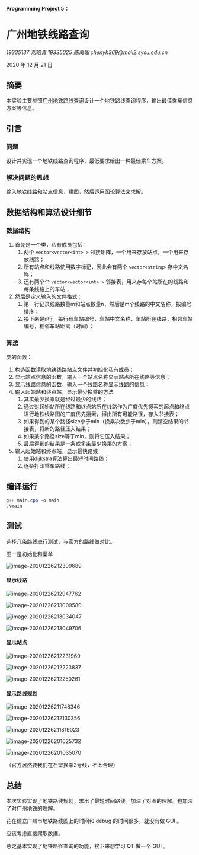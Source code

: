 #### Programming Project 5：

# 广州地铁线路查询

_19335137 刘皓青  19335025 陈禹翰  chenyh369@mail2.sysu.edu.cn_

2020 年 12 月 21 日

## 摘要

本实验主要参照[广州地铁路线查询](http://www.gzmtr.com/)设计一个地铁路线查询程序，输出最佳乘车信息方案等信息。

## 引言

### 问题

设计并实现一个地铁线路查询程序，最低要求给出一种最佳乘车方案。

### 解决问题的思想

输入地铁线路和站点信息，建图，然后运用图论算法来求解。

## 数据结构和算法设计细节

### 数据结构

1. 首先是一个类，私有成员包括：
   1.  两个 `vector<vector<int> >` 邻接矩阵，一个用来存放站点，一个用来存放线路；
   2. 所有站点和线路使用数字标记，因此会有两个  `vector<string>`  存中文名称；
   3. 还有两个个 `vector<vector<int> >` 邻接表，用来存每个站所在的线路和每条线路上的车站；
2. 然后是定义输入的文件格式：
   1. 第一行记录线路数量m和站点数量n，然后是m个线路的中文名称，按编号排序；
   2. 接下来是n行，每行有车站编号，车站中文名称，车站所在线路，相邻车站编号，相邻车站距离（时间）；

### 算法

类的函数：

1. 构造函数读取地铁线路站点文件并初始化私有成员；
2. 显示站点信息的函数，输入一个站点名称显示站点所在线路等信息；
3. 显示线路信息的函数，输入一个线路名称显示线路的信息；
4. 输入起始站和终点站，显示最少换乘的方法
   1. 其实最少换乘就是经过最少的线路；
   2. 通过对起始站所在线路和终点站所在线路作为广度优先搜索的起点和终点进行地铁线路图的广度优先搜索，得出所有可能路径，存入邻接表；
   3. 如果得到的某个路径size小于min（换乘次数少于min），则清空结果的邻接表，将新的路径压入结果；
   4. 如果某个路径size等于min，则将它压入结果；
   5. 最后得到的结果是一条或多条最少换乘的方案；
5. 输入起始站和终点站，显示最快路线
   1. 使用dijkstra算法算出最短时间路线；
   2. 逐条打印乘车路线；


## 编译运行

```powershell
g++ main.cpp -o main
.\main
```

## 测试

选择几条路线进行测试，与官方的路线做对比。

图一是初始化和菜单

![image-20201226212309689](C:\Users\cortex\AppData\Roaming\Typora\typora-user-images\image-20201226212309689.png)

#### 显示线路

![image-20201226212947762](C:\Users\cortex\AppData\Roaming\Typora\typora-user-images\image-20201226212947762.png)

![image-20201226213009580](C:\Users\cortex\AppData\Roaming\Typora\typora-user-images\image-20201226213009580.png)

![image-20201226213034047](C:\Users\cortex\AppData\Roaming\Typora\typora-user-images\image-20201226213034047.png)

![image-20201226213049706](C:\Users\cortex\AppData\Roaming\Typora\typora-user-images\image-20201226213049706.png)

#### 显示站点

![image-20201226212231969](C:\Users\cortex\AppData\Roaming\Typora\typora-user-images\image-20201226212231969.png)

![image-20201226212223837](C:\Users\cortex\AppData\Roaming\Typora\typora-user-images\image-20201226212223837.png)

![image-20201226212250261](C:\Users\cortex\AppData\Roaming\Typora\typora-user-images\image-20201226212250261.png)

#### 显示路线规划

![image-20201226211748346](C:\Users\cortex\AppData\Roaming\Typora\typora-user-images\image-20201226211748346.png)

![image-20201226212130356](C:\Users\cortex\AppData\Roaming\Typora\typora-user-images\image-20201226212130356.png)

![image-20201226211819023](C:\Users\cortex\AppData\Roaming\Typora\typora-user-images\image-20201226211819023.png)

![image-20201226201025732](C:\Users\cortex\AppData\Roaming\Typora\typora-user-images\image-20201226201025732.png)

![image-20201226201035070](C:\Users\cortex\AppData\Roaming\Typora\typora-user-images\image-20201226201035070.png)

（官方居然要我们在石壁换乘2号线，不太合理）

## 总结

本次实验实现了地铁路线规划，求出了最短时间路线。加深了对图的理解。也加深了对广州地铁的理解。

花在建立广州市地铁路线图上的时间和 debug 的时间很多，就没有做 GUI 。

应该考虑直接爬取数据。

总之基本实现了地铁路径查询的功能，接下来想学习 QT 做一个 GUI 。
